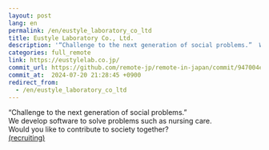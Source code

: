 ```yaml
---
layout: post
lang: en
permalink: /en/eustyle_laboratory_co_ltd
title: Eustyle Laboratory Co., Ltd.
description: '“Challenge to the next generation of social problems.”  We develop software to solve problems such as nursing care.  Would you like to contribute to society together?  (recruiting)'
categories: full_remote
link: https://eustylelab.co.jp/
commit_url: https://github.com/remote-jp/remote-in-japan/commit/947004e023b70a9e466fee708d560457c1e51364
commit_at:  2024-07-20 21:28:45 +0900
redirect_from:
  - /en/eustyle_laboratory_co_ltd
---
```


<p>“Challenge to the next generation of social problems.” <br />We develop software to solve problems such as nursing care. <br />Would you like to contribute to society together? <br /><a href="https://www.wantedly.com/companies/eustylelab">(recruiting)</a></p>
